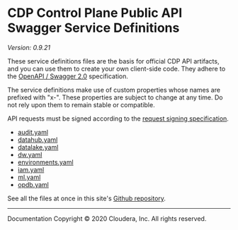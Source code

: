 # CDP Control Plane Public API Swagger Service Definitions

*Version: 0.9.21*

These service definitions files are the basis for official CDP API artifacts,
and you can use them to create your own client-side code. They adhere to the
[OpenAPI / Swagger 2.0](https://swagger.io/specification/v2/) specification.

The service definitions make use of custom properties whose names are prefixed
with "x-". These properties are subject to change at any time. Do not rely upon
them to remain stable or compatible.

API requests must be signed according to the
[request signing specification](request_signing.md).

* [audit.yaml](./audit.yaml)
* [datahub.yaml](./datahub.yaml)
* [datalake.yaml](./datalake.yaml)
* [dw.yaml](./dw.yaml)
* [environments.yaml](./environments.yaml)
* [iam.yaml](./iam.yaml)
* [ml.yaml](./ml.yaml)
* [opdb.yaml](./opdb.yaml)

See all the files at once in this site's
[Github repository](https://github.com/cloudera/cdp-dev-docs/tree/master/api-docs/swagger).

----

Documentation Copyright © 2020 Cloudera, Inc. All rights reserved.

